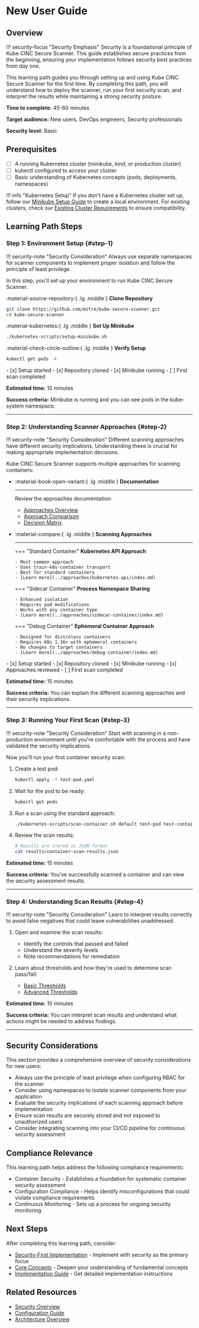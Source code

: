 # New User Guide

## Overview

!!! security-focus "Security Emphasis"
    Security is a foundational principle of Kube CINC Secure Scanner. This guide establishes secure practices from the beginning, ensuring your implementation follows security best practices from day one.

This learning path guides you through setting up and using Kube CINC Secure Scanner for the first time. By completing this path, you will understand how to deploy the scanner, run your first security scan, and interpret the results while maintaining a strong security posture.

**Time to complete:** 45-60 minutes

**Target audience:** New users, DevOps engineers, Security professionals

**Security level:** Basic

## Prerequisites

- [ ] A running Kubernetes cluster (minikube, kind, or production cluster)
- [ ] kubectl configured to access your cluster
- [ ] Basic understanding of Kubernetes concepts (pods, deployments, namespaces)

!!! info "Kubernetes Setup"
    If you don't have a Kubernetes cluster set up, follow our [Minikube Setup Guide](../kubernetes-setup/minikube-setup.md) to create a local environment.
    For existing clusters, check our [Existing Cluster Requirements](../kubernetes-setup/existing-cluster-requirements.md) to ensure compatibility.

## Learning Path Steps

### Step 1: Environment Setup {#step-1}

!!! security-note "Security Consideration"
    Always use separate namespaces for scanner components to implement proper isolation and follow the principle of least privilege.

In this step, you'll set up your environment to run Kube CINC Secure Scanner.

<div class="grid" markdown>

:material-source-repository:{ .lg .middle } **Clone Repository**

```bash
git clone https://github.com/mitre/kube-secure-scanner.git
cd kube-secure-scanner
```

:material-kubernetes:{ .lg .middle } **Set Up Minikube**

```bash
./kubernetes-scripts/setup-minikube.sh
```

:material-check-circle-outline:{ .lg .middle } **Verify Setup**

```bash
kubectl get pods -A
```

</div>

<div class="progress" markdown>
- [x] Setup started
- [x] Repository cloned
- [x] Minikube running
- [ ] First scan completed
</div>

**Estimated time:** 10 minutes

**Success criteria:** Minikube is running and you can see pods in the kube-system namespace.

---

### Step 2: Understanding Scanner Approaches {#step-2}

!!! security-note "Security Consideration"
    Different scanning approaches have different security implications. Understanding these is crucial for making appropriate implementation decisions.

Kube CINC Secure Scanner supports multiple approaches for scanning containers:

<div class="grid cards" markdown>

-   :material-book-open-variant:{ .lg .middle } **Documentation**

    ---
    
    Review the approaches documentation:
    
    - [Approaches Overview](../approaches/index.md)
    - [Approach Comparison](../approaches/comparison.md)
    - [Decision Matrix](../approaches/decision-matrix.md)

-   :material-compare:{ .lg .middle } **Scanning Approaches**

    ---
    
    === "Standard Container"
        **Kubernetes API Approach**
        
        - Most common approach
        - Uses train-k8s-container transport
        - Best for standard containers
        - [Learn more](../approaches/kubernetes-api/index.md)
    
    === "Sidecar Container"
        **Process Namespace Sharing**
        
        - Enhanced isolation
        - Requires pod modifications
        - Works with any container type
        - [Learn more](../approaches/sidecar-container/index.md)
    
    === "Debug Container"
        **Ephemeral Container Approach**
        
        - Designed for distroless containers
        - Requires K8s 1.16+ with ephemeral containers
        - No changes to target containers
        - [Learn more](../approaches/debug-container/index.md)

</div>

<div class="progress" markdown>
- [x] Setup started
- [x] Repository cloned
- [x] Minikube running
- [x] Approaches reviewed
- [ ] First scan completed
</div>

**Estimated time:** 15 minutes

**Success criteria:** You can explain the different scanning approaches and their security implications.

---

### Step 3: Running Your First Scan {#step-3}

!!! security-note "Security Consideration"
    Start with scanning in a non-production environment until you're comfortable with the process and have validated the security implications.

Now you'll run your first container security scan:

1. Create a test pod:

   ```bash
   kubectl apply -f test-pod.yaml
   ```

2. Wait for the pod to be ready:

   ```bash
   kubectl get pods
   ```

3. Run a scan using the standard approach:

   ```bash
   ./kubernetes-scripts/scan-container.sh default test-pod test-container examples/cinc-profiles/container-baseline
   ```

4. Review the scan results:

   ```bash
   # Results are stored in JSON format
   cat results/container-scan-results.json
   ```

**Estimated time:** 15 minutes

**Success criteria:** You've successfully scanned a container and can view the security assessment results.

---

### Step 4: Understanding Scan Results {#step-4}

!!! security-note "Security Consideration"
    Learn to interpret results correctly to avoid false negatives that could leave vulnerabilities unaddressed.

1. Open and examine the scan results:
   - Identify the controls that passed and failed
   - Understand the severity levels
   - Note recommendations for remediation

2. Learn about thresholds and how they're used to determine scan pass/fail:
   - [Basic Thresholds](../configuration/thresholds/basic.md)
   - [Advanced Thresholds](../configuration/thresholds/advanced.md)

**Estimated time:** 10 minutes

**Success criteria:** You can interpret scan results and understand what actions might be needed to address findings.

---

## Security Considerations

This section provides a comprehensive overview of security considerations for new users:

- Always use the principle of least privilege when configuring RBAC for the scanner
- Consider using namespaces to isolate scanner components from your application
- Evaluate the security implications of each scanning approach before implementation
- Ensure scan results are securely stored and not exposed to unauthorized users
- Consider integrating scanning into your CI/CD pipeline for continuous security assessment

## Compliance Relevance

This learning path helps address the following compliance requirements:

- Container Security - Establishes a foundation for systematic container security assessment
- Configuration Compliance - Helps identify misconfigurations that could violate compliance requirements
- Continuous Monitoring - Sets up a process for ongoing security monitoring

## Next Steps

After completing this learning path, consider:

- [Security-First Implementation](security-first.md) - Implement with security as the primary focus
- [Core Concepts](core-concepts.md) - Deepen your understanding of fundamental concepts
- [Implementation Guide](implementation.md) - Get detailed implementation instructions

## Related Resources

- [Security Overview](../security/index.md)
- [Configuration Guide](../configuration/index.md)
- [Architecture Overview](../architecture/index.md)
